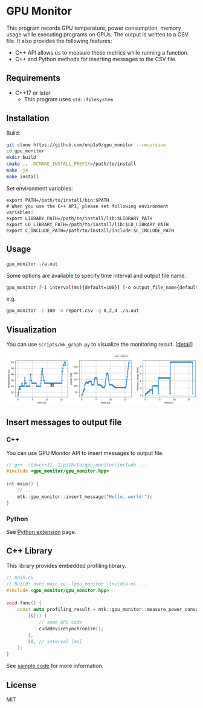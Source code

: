 # GPU Monitor

This program records GPU temperature, power consumption, memory usage while executing programs on GPUs.
The output is written to a CSV file.
It also provides the following features:
- C++ API allows us to measure these metrics while running a function.
- C++ and Python methods for inserting messages to the CSV file.

## Requirements
- C++17 or later
  - This program uses `std::filesystem`

## Installation

Build:
```bash
git clone https://github.com/enp1s0/gpu_monitor --recursive
cd gpu_monitor
mkdir build
cmake .. -DCMAKE_INSTALL_PREFIX=/path/to/install
make -j4
make install
```

Set environment variables:
```
export PATH=/path/to/install/bin:$PATH
# When you use the C++ API, please set following environment variables:
export LIBRARY_PATH=/path/to/install/lib:$LIBRARY_PATH
export LD_LIBRARY_PATH=/path/to/install/lib:$LD_LIBRARY_PATH
export C_INCLUDE_PATH=/path/to/install/include:$C_INCLUDE_PATH
```

## Usage
```bash
gpu_monitor ./a.out
```

Some options are available to specify time interval and output file name.
```bash
gpu_monitor [-i interval(ms){default=100}] [-o output_file_name{default=gpu.csv}] [-g gpu_id{default=0}] target_command
```

e.g.
```bash
gpu_monitor -i 100 -o report.csv -g 0,2,4 ./a.out
```

## Visualization

You can use `scripts/mk_graph.py` to visualize the monitoring result. [[detail]](./scripts/)

![sample](./docs/gpu.png)

## Insert messages to output file

### C++
You can use GPU Monitor API to insert messages to output file.

```cpp
// g++ -std=c++11 -I/path/to/gpu_monitor/include ...
#include <gpu_monitor/gpu_monitor.hpp>

int main() {
    // ...
    mtk::gpu_monitor::insert_message("Hello, world!");
}
```

### Python

See [Python extension](./python_extension) page.

## C++ Library
This library provides embedded profiling library.
```cpp
// main.cu
// Build: nvcc main.cu -lgpu_monitor -lnvidia-ml ...
#include <gpu_monitor/gpu_monitor.hpp>

void func() {
    const auto profiling_result = mtk::gpu_monitor::measure_power_consumption(
        [&]() {
            // some GPU code
            cudaDeviceSynchronize();
        },
        20, // interval [ms]
    );
}
```

See [sample code](./test/api.cu) for more information.

## License

MIT
